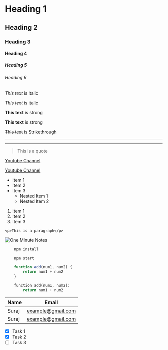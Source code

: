 <!-- Heading -->
# Heading 1
## Heading 2
### Heading 3
#### Heading 4
##### Heading 5
###### Heading 6

<!-- Italics -->
*This text* is italic

_This text_ is italic

<!-- Strong -->
**This text** is strong

__This text__ is strong

<!-- Strikethrough -->
~~This text~~ is Strikethrough

<!-- Horizontal Rule -->

---
___

<!-- Blockquote -->
> This is a quote

<!-- Links -->
[Youtube Channel](https://www.youtube.com/channel/UCR9KyZ8sYoZiBfwxDnuUN4g)

[Youtube Channel](https://www.youtube.com/channel/UCR9KyZ8sYoZiBfwxDnuUN4g
"One Minute Notes")

<!-- UL -->
* Item 1
* Item 2
* Item 3
    * Nested Item 1
    * Nested Item 2

<!-- OL -->
1. Item 1
1. Item 2
1. Item 3

<!-- Inline Code Block -->
`<p>This is a paragraph</p>`

<!-- Images -->
![One Minute Notes](https://drive.google.com/open?id=1fJD4d_AWuHeEhZAelxCxfaEj2jQcxnwa)

<!-- Github Markdown -->

<!-- Code Blocks -->
```bash
    npm install 

    npm start
```
```javascript
    function add(num1, num2) {
        return num1 + num2
    }
```

```python
    function add(num1, num2):
        return num1 + num2
```

<!-- Tables -->
| Name  | Email             |
| ----- | ----------------- |
| Suraj | example@gmail.com |
| Suraj | example@gmail.com |

<!-- Task List -->
* [x] Task 1
* [x] Task 2
* [ ]  Task 3
